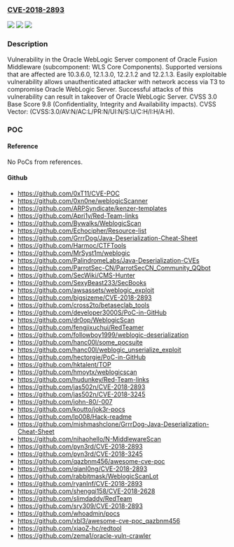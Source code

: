 ### [CVE-2018-2893](https://cve.mitre.org/cgi-bin/cvename.cgi?name=CVE-2018-2893)
![](https://img.shields.io/static/v1?label=Product&message=WebLogic%20Server&color=blue)
![](https://img.shields.io/static/v1?label=Version&message=%3D%2010.3.6.0%20&color=brighgreen)
![](https://img.shields.io/static/v1?label=Vulnerability&message=Easily%20exploitable%20vulnerability%20allows%20unauthenticated%20attacker%20with%20network%20access%20via%20T3%20to%20compromise%20Oracle%20WebLogic%20Server.%20%20Successful%20attacks%20of%20this%20vulnerability%20can%20result%20in%20takeover%20of%20Oracle%20WebLogic%20Server.&color=brighgreen)

### Description

Vulnerability in the Oracle WebLogic Server component of Oracle Fusion Middleware (subcomponent: WLS Core Components). Supported versions that are affected are 10.3.6.0, 12.1.3.0, 12.2.1.2 and 12.2.1.3. Easily exploitable vulnerability allows unauthenticated attacker with network access via T3 to compromise Oracle WebLogic Server. Successful attacks of this vulnerability can result in takeover of Oracle WebLogic Server. CVSS 3.0 Base Score 9.8 (Confidentiality, Integrity and Availability impacts). CVSS Vector: (CVSS:3.0/AV:N/AC:L/PR:N/UI:N/S:U/C:H/I:H/A:H).

### POC

#### Reference
No PoCs from references.

#### Github
- https://github.com/0xT11/CVE-POC
- https://github.com/0xn0ne/weblogicScanner
- https://github.com/ARPSyndicate/kenzer-templates
- https://github.com/Apri1y/Red-Team-links
- https://github.com/Bywalks/WeblogicScan
- https://github.com/Echocipher/Resource-list
- https://github.com/GrrrDog/Java-Deserialization-Cheat-Sheet
- https://github.com/Harmoc/CTFTools
- https://github.com/MrSyst1m/weblogic
- https://github.com/PalindromeLabs/Java-Deserialization-CVEs
- https://github.com/ParrotSec-CN/ParrotSecCN_Community_QQbot
- https://github.com/SecWiki/CMS-Hunter
- https://github.com/SexyBeast233/SecBooks
- https://github.com/awsassets/weblogic_exploit
- https://github.com/bigsizeme/CVE-2018-2893
- https://github.com/cross2to/betaseclab_tools
- https://github.com/developer3000S/PoC-in-GitHub
- https://github.com/dr0op/WeblogicScan
- https://github.com/fengjixuchui/RedTeamer
- https://github.com/followboy1999/weblogic-deserialization
- https://github.com/hanc00l/some_pocsuite
- https://github.com/hanc00l/weblogic_unserialize_exploit
- https://github.com/hectorgie/PoC-in-GitHub
- https://github.com/hktalent/TOP
- https://github.com/hmoytx/weblogicscan
- https://github.com/hudunkey/Red-Team-links
- https://github.com/jas502n/CVE-2018-2893
- https://github.com/jas502n/CVE-2018-3245
- https://github.com/john-80/-007
- https://github.com/koutto/jok3r-pocs
- https://github.com/lp008/Hack-readme
- https://github.com/mishmashclone/GrrrDog-Java-Deserialization-Cheat-Sheet
- https://github.com/nihaohello/N-MiddlewareScan
- https://github.com/pyn3rd/CVE-2018-2893
- https://github.com/pyn3rd/CVE-2018-3245
- https://github.com/qazbnm456/awesome-cve-poc
- https://github.com/qianl0ng/CVE-2018-2893
- https://github.com/rabbitmask/WeblogicScanLot
- https://github.com/ryanInf/CVE-2018-2893
- https://github.com/shengqi158/CVE-2018-2628
- https://github.com/slimdaddy/RedTeam
- https://github.com/sry309/CVE-2018-2893
- https://github.com/whoadmin/pocs
- https://github.com/xbl3/awesome-cve-poc_qazbnm456
- https://github.com/xiaoZ-hc/redtool
- https://github.com/zema1/oracle-vuln-crawler


